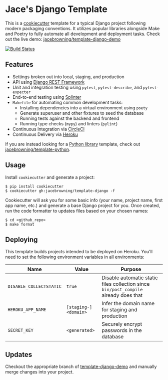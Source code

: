 # Jace's Django Template

This is a [cookiecutter](https://github.com/audreyr/cookiecutter) template for a typical Django project following modern packaging conventions. It utilizes popular libraries alongside Make and Poetry to fully automate all development and deployment tasks. Check out the live demo: [jacebrowning/template-django-demo](https://github.com/jacebrowning/template-django-demo)

[![Build Status](https://img.shields.io/travis/com/jacebrowning/template-django.svg)](https://app.travis-ci.com/github/jacebrowning/template-django)
## Features

* Settings broken out into local, staging, and production
* API using [Django REST Framework](http://www.django-rest-framework.org/)
* Unit and integration testing using `pytest`, `pytest-describe`, and `pytest-expecter`
* End-to-end testing using [Splinter](https://splinter.readthedocs.io/)
* `Makefile` for automating common development tasks:
    - Installing dependencies into a virtual environment using `poety`
    - Generate superuser and other fixtures to seed the database
    - Running tests against the backend and frontend
    - Running type checks (`mypy`) and linters (`pylint`)
* Continuous Integration via [CircleCI](https://circleci.com/docs/2.0/)
* Continuous Delivery via [Heroku](https://www.heroku.com/flow)

If you are instead looking for a [Python library](https://caremad.io/posts/2013/07/setup-vs-requirement/) template, check out [jacebrowning/template-python](https://github.com/jacebrowning/template-python).

## Usage

Install `cookiecutter` and generate a project:

```
$ pip install cookiecutter
$ cookiecutter gh:jacebrowning/template-django -f
```

Cookiecutter will ask you for some basic info (your name, project name, first app name, etc.) and generate a base Django project for you. Once created, run the code formatter to updates files based on your chosen names:

```
$ cd <github_repo>
$ make format
```

## Deploying

This template builds projects intended to be deployed on Heroku.
You'll need to set the following environment variables in all environments:

| Name | Value | Purpose |
| --- | --- | --- |
| `DISABLE_COLLECTSTATIC` | `true` | Disable automatic static files collection since `bin/post_compile` already does that |
| `HEROKU_APP_NAME` | `[staging-]<domain>` | Infer the domain name for staging and production |
| `SECRET_KEY` | `<generated>` | Securely encrypt passwords in the database |


## Updates

Checkout the appropriate branch of [template-django-demo](https://github.com/jacebrowning/template-django-demo) and manually merge changes into your project.

